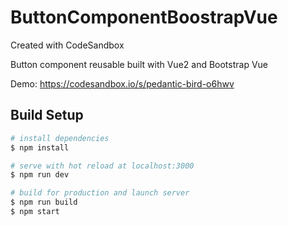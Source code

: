 # ButtonComponentBoostrapVue
Created with CodeSandbox

Button component reusable built with Vue2 and Bootstrap Vue 

Demo: https://codesandbox.io/s/pedantic-bird-o6hwv

## Build Setup

``` bash
# install dependencies
$ npm install

# serve with hot reload at localhost:3000
$ npm run dev

# build for production and launch server
$ npm run build
$ npm start
